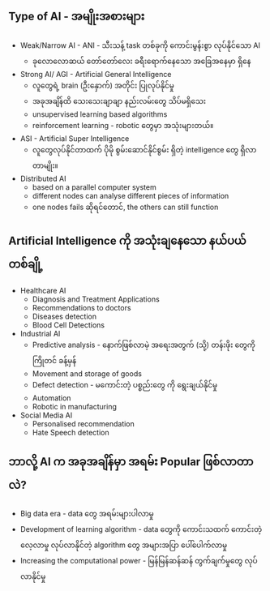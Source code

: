 Type of AI - အမျိုးအစားများ
-------

- Weak/Narrow AI - ANI - သီးသန့် task တစ်ခုကို ကောင်းမွန်းစွာ လုပ်နိုင်သော AI
	- ခုလောလောဆယ် တော်တော်လေး ခရီးရောက်နေသော အခြေအနေမှာ ရှိနေ
-  Strong AI/ AGI - Artificial General Intelligence  
	- လူတွေရဲ့ brain (ဦးနှောက်) အတိုင်း ပြုလုပ်နိုင်မှု
	- အခုအချိန်ထိ သေးသေးချာချာ နည်းလမ်းတွေ သိပ်မရှိသေး
	- unsupervised learning based algorithms
	- reinforcement learning - robotic တွေမှာ အသုံးများတယ်။
- ASI - Artificial Super Intelligence 
	- လူတွေလုပ်နိုင်တာထက် ပိုမို စွမ်းဆောင်နိုင်စွမ်း ရှိတဲ့ intelligence တွေ ရှိလာတာမျိုး။
- Distributed AI 
	- based on a parallel computer system
	- different nodes can analyse different pieces of information 
	-  one nodes fails ဆိုရင်တောင်, the others can still function 

Artificial Intelligence ကို အသုံးချနေသော နယ်ပယ်တစ်ချို့
------
- Healthcare AI
	- Diagnosis and Treatment Applications
	- Recommendations to doctors
	- Diseases detection
	- Blood Cell Detections
- Industrial AI
	- Predictive analysis - နောက်ဖြစ်လာမဲ့ အရေးအတွက် (သို့) တန်းဖိုး တွေကို ကြိုတင် ခန့်မှန်
	- Movement and storage of goods  
	- Defect detection - မကောင်းတဲ့ ပစ္စည်းတွေ ကို ရွေးချယ်နိုင်မှု
	- Automation 
	- Robotic in manufacturing
- Social Media AI
	- Personalised recommendation 
	- Hate Speech detection 

ဘာလို့ AI က အခုအချိန်မှာ အရမ်း  Popular ဖြစ်လာတာလဲ?
-----

- Big data era - data တွေ အရမ်းများပါလာမှု 
- Development of learning algorithm - data တွေကို  ကောင်းသထက် ကောင်းတဲ့ လေ့လာမှု လုပ်လာနိုင်တဲ့ algorithm တွေ အများအပြာ ပေါ်ပေါက်လာမှု
- Increasing the computational power  - မြန်မြန်ဆန်ဆန် တွက်ချက်မှုတွေ လုပ်လာနိုင်မှု
